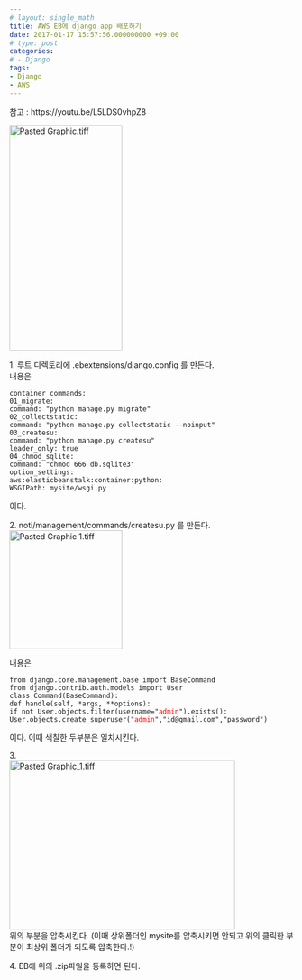 ```yaml
---
# layout: single_math
title: AWS EB에 django app 배포하기
date: 2017-01-17 15:57:56.000000000 +09:00
# type: post
categories:
# - Django
tags:
- Django
- AWS
---
```


<p>참고 : https://youtu.be/L5LDS0vhpZ8</p>
<p><img class="" src="{{ site.baseurl }}/assets/Pasted%20Graphic.tiff" alt="Pasted Graphic.tiff" width="200" height="400" /></p>
<p>1. 루트 디렉토리에 .ebextensions/django.config 를 만든다.<br />
내용은</p>
<pre><code>container_commands:
01_migrate:
command: "python manage.py migrate"
02_collectstatic:
command: "python manage.py collectstatic --noinput"
03_createsu:
command: "python manage.py createsu"
leader_only: true
04_chmod_sqlite:
command: "chmod 666 db.sqlite3"
option_settings:
aws:elasticbeanstalk:container:python:
WSGIPath: mysite/wsgi.py</code></pre>
<p>이다.</p>
<p>2. noti/management/commands/createsu.py 를 만든다.<br />
<img class="" src="{{ site.baseurl }}/assets/Pasted%20Graphic%201.tiff" alt="Pasted Graphic 1.tiff" width="200" height="210" /></p>
<p>내용은</p>
<pre><code>from django.core.management.base import BaseCommand
from django.contrib.auth.models import User
class Command(BaseCommand):
def handle(self, *args, **options):
if not User.objects.filter(username="<span style="color: #ff0000;">admin</span>").exists():
User.objects.create_superuser("<span style="color: #ff0000;">admin</span>","id@gmail.com","password")
</code></pre>
<p>이다. 이때 색칠한 두부분은 일치시킨다.</p>
<p>3.<br />
<img class="" src="{{ site.baseurl }}/assets/Pasted%20Graphic_1.tiff" alt="Pasted Graphic_1.tiff" width="400" height="300" /><br />
위의 부분을 압축시킨다. (이때 상위폴더인 mysite를 압축시키면 안되고 위의 클릭한 부분이 최상위 폴더가 되도록 압축한다.!)</p>
<p>4. EB에 위의 .zip파일을 등록하면 된다.</p>
